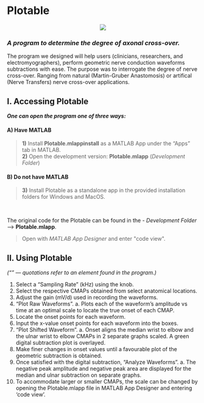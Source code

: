 # Plotable
<p align="center">
 <img src=https://user-images.githubusercontent.com/76114144/142266780-926358f2-1c51-4b01-878f-d7a03e4e2d58.png />
</p>

### *A program to determine the degree of axonal cross-over.*

The program we designed will help users (clinicians, researchers, and electromyographers), perform geometric nerve conduction waveforms subtractions with ease.
The purpose was to interrogate the degree of nerve cross-over. Ranging from natural (Martin-Gruber Anastomosis) or artifical (Nerve Transfers) nerve cross-over applications.

## I. Accessing Plotable

***One can open the program one of three ways:***

#### A)	Have MATLAB 

>   **1)**	Install **Plotable.mlappinstall** as a MATLAB App under the “Apps” tab in MATLAB.<br/>
>   **2)**	Open the development version: **Plotable.mlapp** (*Development Folder*) 

#### B)	Do not have MATLAB

>   **3)**	Install Plotable as a standalone app in the provided installation folders for Windows and MacOS.

<br/>

The original code for the Plotable can be found in the - *Development Folder* --> **Plotable.mlapp**.<br/>
>Open with *MATLAB App Designer* and enter "code view".

## II. Using Plotable

*(“” — quotations refer to an element found in the program.)*
1)	Select a “Sampling Rate” (kHz) using the knob.
2)	Select the respective CMAPs obtained from select anatomical locations.
3)	Adjust the gain (mV/d) used in recording the waveforms.
4)	“Plot Raw Waveforms”.
a.	Plots each of the waveform’s amplitude vs time at an optimal scale to locate the true onset of each CMAP.
5)	Locate the onset points for each waveform.
6)	Input the x-value onset points for each waveform into the boxes.
7)	“Plot Shifted Waveform”.
a.	Onset aligns the median wrist to elbow and the ulnar wrist to elbow CMAPs in 2 separate graphs scaled. A green digital subtraction plot is overlayed.
8)	Make finer changes in onset values until a favourable plot of the geometric subtraction is obtained.
9)	Once satisfied with the digital subtraction, “Analyze Waveforms”.
a.	The negative peak amplitude and negative peak area are displayed for the median and ulnar subtraction on separate graphs.
10)	To accommodate larger or smaller CMAPs, the scale can be changed by opening the Plotable.mlapp file in MATLAB App Designer and entering ‘code view’. 

